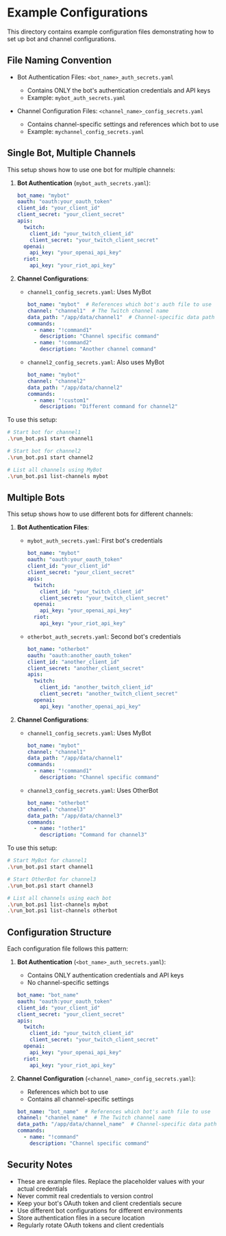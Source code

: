 # Example Configurations

This directory contains example configuration files demonstrating how to set up bot and channel configurations.

## File Naming Convention

- Bot Authentication Files: `<bot_name>_auth_secrets.yaml`
  - Contains ONLY the bot's authentication credentials and API keys
  - Example: `mybot_auth_secrets.yaml`

- Channel Configuration Files: `<channel_name>_config_secrets.yaml`
  - Contains channel-specific settings and references which bot to use
  - Example: `mychannel_config_secrets.yaml`

## Single Bot, Multiple Channels

This setup shows how to use one bot for multiple channels:

1. **Bot Authentication** (`mybot_auth_secrets.yaml`):
   ```yaml
   bot_name: "mybot"
   oauth: "oauth:your_oauth_token"
   client_id: "your_client_id"
   client_secret: "your_client_secret"
   apis:
     twitch:
       client_id: "your_twitch_client_id"
       client_secret: "your_twitch_client_secret"
     openai:
       api_key: "your_openai_api_key"
     riot:
       api_key: "your_riot_api_key"
   ```

2. **Channel Configurations**:
   - `channel1_config_secrets.yaml`: Uses MyBot
     ```yaml
     bot_name: "mybot"  # References which bot's auth file to use
     channel: "channel1"  # The Twitch channel name
     data_path: "/app/data/channel1"  # Channel-specific data path
     commands:
       - name: "!command1"
         description: "Channel specific command"
       - name: "!command2"
         description: "Another channel command"
     ```
   - `channel2_config_secrets.yaml`: Also uses MyBot
     ```yaml
     bot_name: "mybot"
     channel: "channel2"
     data_path: "/app/data/channel2"
     commands:
       - name: "!custom1"
         description: "Different command for channel2"
     ```

To use this setup:
```bash
# Start bot for channel1
.\run_bot.ps1 start channel1

# Start bot for channel2
.\run_bot.ps1 start channel2

# List all channels using MyBot
.\run_bot.ps1 list-channels mybot
```

## Multiple Bots

This setup shows how to use different bots for different channels:

1. **Bot Authentication Files**:
   - `mybot_auth_secrets.yaml`: First bot's credentials
     ```yaml
     bot_name: "mybot"
     oauth: "oauth:your_oauth_token"
     client_id: "your_client_id"
     client_secret: "your_client_secret"
     apis:
       twitch:
         client_id: "your_twitch_client_id"
         client_secret: "your_twitch_client_secret"
       openai:
         api_key: "your_openai_api_key"
       riot:
         api_key: "your_riot_api_key"
     ```
   - `otherbot_auth_secrets.yaml`: Second bot's credentials
     ```yaml
     bot_name: "otherbot"
     oauth: "oauth:another_oauth_token"
     client_id: "another_client_id"
     client_secret: "another_client_secret"
     apis:
       twitch:
         client_id: "another_twitch_client_id"
         client_secret: "another_twitch_client_secret"
       openai:
         api_key: "another_openai_api_key"
     ```

2. **Channel Configurations**:
   - `channel1_config_secrets.yaml`: Uses MyBot
     ```yaml
     bot_name: "mybot"
     channel: "channel1"
     data_path: "/app/data/channel1"
     commands:
       - name: "!command1"
         description: "Channel specific command"
     ```
   - `channel3_config_secrets.yaml`: Uses OtherBot
     ```yaml
     bot_name: "otherbot"
     channel: "channel3"
     data_path: "/app/data/channel3"
     commands:
       - name: "!other1"
         description: "Command for channel3"
     ```

To use this setup:
```bash
# Start MyBot for channel1
.\run_bot.ps1 start channel1

# Start OtherBot for channel3
.\run_bot.ps1 start channel3

# List all channels using each bot
.\run_bot.ps1 list-channels mybot
.\run_bot.ps1 list-channels otherbot
```

## Configuration Structure

Each configuration file follows this pattern:

1. **Bot Authentication** (`<bot_name>_auth_secrets.yaml`):
   - Contains ONLY authentication credentials and API keys
   - No channel-specific settings
   ```yaml
   bot_name: "bot_name"
   oauth: "oauth:your_oauth_token"
   client_id: "your_client_id"
   client_secret: "your_client_secret"
   apis:
     twitch:
       client_id: "your_twitch_client_id"
       client_secret: "your_twitch_client_secret"
     openai:
       api_key: "your_openai_api_key"
     riot:
       api_key: "your_riot_api_key"
   ```

2. **Channel Configuration** (`<channel_name>_config_secrets.yaml`):
   - References which bot to use
   - Contains all channel-specific settings
   ```yaml
   bot_name: "bot_name"  # References which bot's auth file to use
   channel: "channel_name"  # The Twitch channel name
   data_path: "/app/data/channel_name"  # Channel-specific data path
   commands:
     - name: "!command"
       description: "Channel specific command"
   ```

## Security Notes

- These are example files. Replace the placeholder values with your actual credentials
- Never commit real credentials to version control
- Keep your bot's OAuth token and client credentials secure
- Use different bot configurations for different environments
- Store authentication files in a secure location
- Regularly rotate OAuth tokens and client credentials 